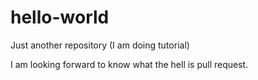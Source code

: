 # hello-world
Just another repository (I am doing tutorial)

I am looking forward to know what the hell is pull request.
